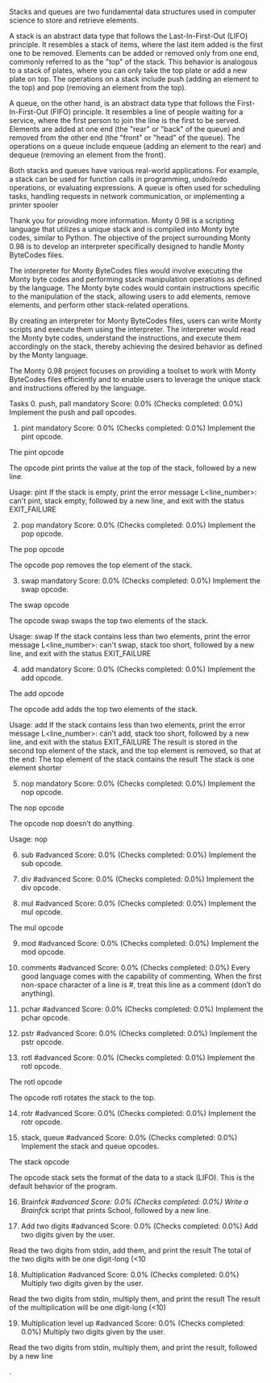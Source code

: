 Stacks and queues are two fundamental data structures used in computer science to store and retrieve elements.

A stack is an abstract data type that follows the Last-In-First-Out (LIFO) principle. It resembles a stack of items, where the last item added is the first one to be removed. Elements can be added or removed only from one end, commonly referred to as the "top" of the stack. This behavior is analogous to a stack of plates, where you can only take the top plate or add a new plate on top. The operations on a stack include push (adding an element to the top) and pop (removing an element from the top).

A queue, on the other hand, is an abstract data type that follows the First-In-First-Out (FIFO) principle. It resembles a line of people waiting for a service, where the first person to join the line is the first to be served. Elements are added at one end (the "rear" or "back" of the queue) and removed from the other end (the "front" or "head" of the queue). The operations on a queue include enqueue (adding an element to the rear) and dequeue (removing an element from the front).

Both stacks and queues have various real-world applications. For example, a stack can be used for function calls in programming, undo/redo operations, or evaluating expressions. A queue is often used for scheduling tasks, handling requests in network communication, or implementing a printer spooler


Thank you for providing more information. Monty 0.98 is a scripting language that utilizes a unique stack and is compiled into Monty byte codes, similar to Python. The objective of the project surrounding Monty 0.98 is to develop an interpreter specifically designed to handle Monty ByteCodes files.

The interpreter for Monty ByteCodes files would involve executing the Monty byte codes and performing stack manipulation operations as defined by the language. The Monty byte codes would contain instructions specific to the manipulation of the stack, allowing users to add elements, remove elements, and perform other stack-related operations.

By creating an interpreter for Monty ByteCodes files, users can write Monty scripts and execute them using the interpreter. The interpreter would read the Monty byte codes, understand the instructions, and execute them accordingly on the stack, thereby achieving the desired behavior as defined by the Monty language.

The Monty 0.98 project focuses on providing a toolset to work with Monty ByteCodes files efficiently and to enable users to leverage the unique stack and instructions offered by the language.

Tasks
0. push, pall
mandatory
Score: 0.0% (Checks completed: 0.0%)
Implement the push and pall opcodes.

1. pint
mandatory
Score: 0.0% (Checks completed: 0.0%)
Implement the pint opcode.

The pint opcode

The opcode pint prints the value at the top of the stack, followed by a new line.

Usage: pint
If the stack is empty, print the error message L<line_number>: can't pint, stack empty, followed by a new line, and exit with the status EXIT_FAILURE

2. pop
mandatory
Score: 0.0% (Checks completed: 0.0%)
Implement the pop opcode.

The pop opcode

The opcode pop removes the top element of the stack.

3. swap
mandatory
Score: 0.0% (Checks completed: 0.0%)
Implement the swap opcode.

The swap opcode

The opcode swap swaps the top two elements of the stack.

Usage: swap
If the stack contains less than two elements, print the error message L<line_number>: can't swap, stack too short, followed by a new line, and exit with the status EXIT_FAILURE

4. add
mandatory
Score: 0.0% (Checks completed: 0.0%)
Implement the add opcode.

The add opcode

The opcode add adds the top two elements of the stack.

Usage: add
If the stack contains less than two elements, print the error message L<line_number>: can't add, stack too short, followed by a new line, and exit with the status EXIT_FAILURE
The result is stored in the second top element of the stack, and the top element is removed, so that at the end:
The top element of the stack contains the result
The stack is one element shorter

5. nop
mandatory
Score: 0.0% (Checks completed: 0.0%)
Implement the nop opcode.

The nop opcode

The opcode nop doesn’t do anything.

Usage: nop

6. sub
#advanced
Score: 0.0% (Checks completed: 0.0%)
Implement the sub opcode.


7. div
#advanced
Score: 0.0% (Checks completed: 0.0%)
Implement the div opcode.

8. mul
#advanced
Score: 0.0% (Checks completed: 0.0%)
Implement the mul opcode.

The mul opcode

9. mod
#advanced
Score: 0.0% (Checks completed: 0.0%)
Implement the mod opcode.

10. comments
#advanced
Score: 0.0% (Checks completed: 0.0%)
Every good language comes with the capability of commenting. When the first non-space character of a line is #, treat this line as a comment (don’t do anything).

11. pchar
#advanced
Score: 0.0% (Checks completed: 0.0%)
Implement the pchar opcode.

12. pstr
#advanced
Score: 0.0% (Checks completed: 0.0%)
Implement the pstr opcode.

13. rotl
#advanced
Score: 0.0% (Checks completed: 0.0%)
Implement the rotl opcode.

The rotl opcode

The opcode rotl rotates the stack to the top.

14. rotr
#advanced
Score: 0.0% (Checks completed: 0.0%)
Implement the rotr opcode.


15. stack, queue
#advanced
Score: 0.0% (Checks completed: 0.0%)
Implement the stack and queue opcodes.

The stack opcode

The opcode stack sets the format of the data to a stack (LIFO). This is the default behavior of the program.

16. Brainf*ck
#advanced
Score: 0.0% (Checks completed: 0.0%)
Write a Brainf*ck script that prints School, followed by a new line.

17. Add two digits
#advanced
Score: 0.0% (Checks completed: 0.0%)
Add two digits given by the user.

Read the two digits from stdin, add them, and print the result
The total of the two digits with be one digit-long (<10

18. Multiplication
#advanced
Score: 0.0% (Checks completed: 0.0%)
Multiply two digits given by the user.

Read the two digits from stdin, multiply them, and print the result
The result of the multiplication will be one digit-long (<10)

19. Multiplication level up
#advanced
Score: 0.0% (Checks completed: 0.0%)
Multiply two digits given by the user.




Read the two digits from stdin, multiply them, and print the result, followed by a new line






.
